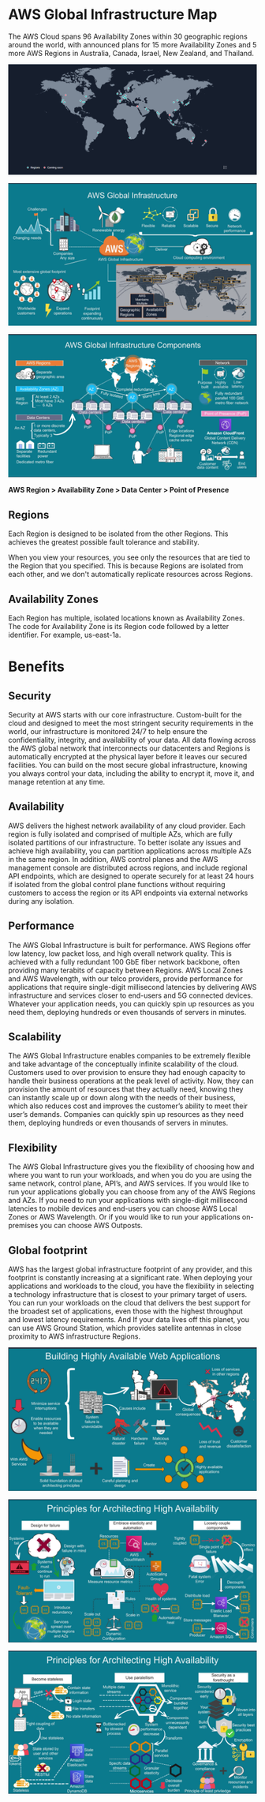 # AWS Global Infrastructure Map

The AWS Cloud spans 96 Availability Zones within 30 geographic regions around the world, with announced plans for 15 more Availability Zones and 5 more AWS Regions in Australia, Canada, Israel, New Zealand, and Thailand.

![AWS Global Infrastructure Map](./awsInfrastructure.png "AWS Global Infrastructure Map")

![AWS global infrastructure overview](./awsInfrastructureOverview.png "AWS global infrastructure overview")

![AWS global infrastructure components](./awsInfrastructureComponents.png "AWS global infrastructure components")

**AWS Region > Availability Zone > Data Center > Point of Presence**

## Regions

Each Region is designed to be isolated from the other Regions. This achieves the greatest possible fault tolerance and stability.

When you view your resources, you see only the resources that are tied to the Region that you specified. This is because Regions are isolated from each other, and we don't automatically replicate resources across Regions.

## Availability Zones

Each Region has multiple, isolated locations known as Availability Zones. The code for Availability Zone is its Region code followed by a letter identifier. For example, us-east-1a.

# Benefits

## Security

Security at AWS starts with our core infrastructure. Custom-built for the cloud and designed to meet the most stringent security requirements in the world, our infrastructure is monitored 24/7 to help ensure the confidentiality, integrity, and availability of your data. All data flowing across the AWS global network that interconnects our datacenters and Regions is automatically encrypted at the physical layer before it leaves our secured facilities. You can build on the most secure global infrastructure, knowing you always control your data, including the ability to encrypt it, move it, and manage retention at any time.

## Availability

AWS delivers the highest network availability of any cloud provider. Each region is fully isolated and comprised of multiple AZs, which are fully isolated partitions of our infrastructure. To better isolate any issues and achieve high availability, you can partition applications across multiple AZs in the same region. In addition, AWS control planes and the AWS management console are distributed across regions, and include regional API endpoints, which are designed to operate securely for at least 24 hours if isolated from the global control plane functions without requiring customers to access the region or its API endpoints via external networks during any isolation.

## Performance

The AWS Global Infrastructure is built for performance. AWS Regions offer low latency, low packet loss, and high overall network quality. This is achieved with a fully redundant 100 GbE fiber network backbone, often providing many terabits of capacity between Regions. AWS Local Zones and AWS Wavelength, with our telco providers, provide performance for applications that require single-digit millisecond latencies by delivering AWS infrastructure and services closer to end-users and 5G connected devices. Whatever your application needs, you can quickly spin up resources as you need them, deploying hundreds or even thousands of servers in minutes.

## Scalability

The AWS Global Infrastructure enables companies to be extremely flexible and take advantage of the conceptually infinite scalability of the cloud. Customers used to over provision to ensure they had enough capacity to handle their business operations at the peak level of activity. Now, they can provision the amount of resources that they actually need, knowing they can instantly scale up or down along with the needs of their business, which also reduces cost and improves the customer’s ability to meet their user’s demands. Companies can quickly spin up resources as they need them, deploying hundreds or even thousands of servers in minutes.

## Flexibility

The AWS Global Infrastructure gives you the flexibility of choosing how and where you want to run your workloads, and when you do you are using the same network, control plane, API’s, and AWS services. If you would like to run your applications globally you can choose from any of the AWS Regions and AZs. If you need to run your applications with single-digit millisecond latencies to mobile devices and end-users you can choose AWS Local Zones or AWS Wavelength. Or if you would like to run your applications on-premises you can choose AWS Outposts.

## Global footprint

AWS has the largest global infrastructure footprint of any provider, and this footprint is constantly increasing at a significant rate. When deploying your applications and workloads to the cloud, you have the flexibility in selecting a technology infrastructure that is closest to your primary target of users. You can run your workloads on the cloud that delivers the best support for the broadest set of applications, even those with the highest throughput and lowest latency requirements. And If your data lives off this planet, you can use AWS Ground Station, which provides satellite antennas in close proximity to AWS infrastructure Regions.

![Building highly available web applications](./highlyAvailableWebApplications.png "Building highly available web applications")

![Principles for architecting hig availability](./highAvailabilityPrinciples.png "Principles for architecting hig availability")

![Principles for architecting hig availability](./highAvailabilityPrinciples2.png "Principles for architecting hig availability")
